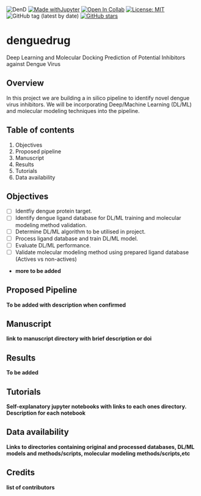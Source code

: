 ![DenD](https://img.shields.io/badge/Project-DengueDrug-lightblue) 
[![Made withJupyter](https://img.shields.io/badge/Made%20with-Jupyter-orange?style=for-the-badge&logo=Jupyter)](https://jupyter.org/try)
[![Open In Collab](https://colab.research.google.com/assets/colab-badge.svg)](xxxxxx)
[![License: MIT](https://img.shields.io/badge/License-MIT-yellow.svg)](https://opensource.org/licenses/MIT) 
![GitHub tag (latest by date)](https://img.shields.io/github/v/tag/omicscodeathon/denguedrug)
[![GitHub stars](https://img.shields.io/github/stars/omicscodeathon/denguedrug.svg?style=social&label=Star&maxAge=2592000)](https://GitHub.com/omicscodeathon/denguedrug/stargazers/)

# denguedrug
Deep Learning and Molecular Docking Prediction of Potential Inhibitors against Dengue Virus

## Overview 
In this project we are building a in silico pipeline to identify novel dengue virus inhibitors. We will be incorporating Deep/Machine Learning (DL/ML) and molecular modeling techniques into the pipeline.

## Table of contents
1. Objectives
2. Proposed pipeline
3. Manuscript
4. Results
5. Tutorials
6. Data availability

## Objectives
- [ ] Identfiy dengue protein target.
- [ ] Identify dengue ligand database for DL/ML training and molecular modeling method validation.
- [ ] Determine DL/ML algorithm to be utilised in project.
- [ ] Process ligand database and train DL/ML model.
- [ ] Evaluate DL/ML performance.
- [ ] Validate molecular modeling method using prepared ligand database (Actives vs non-actives)
- **more to be added**

## Proposed Pipeline

**To be added with description when confirmed**

## Manuscript

**link to manuscript directory with brief description or doi**

## Results

**To be added**

## Tutorials

**Self-explanatory jupyter notebooks with links to each ones directory. Description for each notebook**

## Data availability

**Links to directories containing original and processed databases, DL/ML models and methods/scripts, molecular modeling methods/scripts,etc** 

## Credits

**list of contributors**



